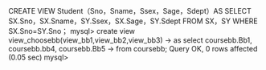 CREATE VIEW Student（Sno，Sname，Ssex，Sage，Sdept）AS SELECT SX.Sno，SX.Sname，SY.Ssex，SX.Sage，SY.Sdept FROM SX，SY WHERE SX.Sno=SY.Sno；
mysql> create view view_choosebb(view_bb1,view_bb2,view_bb3)
    -> as select coursebb.Bb1, coursebb.bb4, coursebb.Bb5
    -> from coursebb;
Query OK, 0 rows affected (0.05 sec)
mysql>

